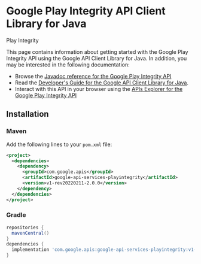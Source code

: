 # Google Play Integrity API Client Library for Java

Play Integrity

This page contains information about getting started with the Google Play Integrity API
using the Google API Client Library for Java. In addition, you may be interested
in the following documentation:

* Browse the [Javadoc reference for the Google Play Integrity API][javadoc]
* Read the [Developer's Guide for the Google API Client Library for Java][google-api-client].
* Interact with this API in your browser using the [APIs Explorer for the Google Play Integrity API][api-explorer]

## Installation

### Maven

Add the following lines to your `pom.xml` file:

```xml
<project>
  <dependencies>
    <dependency>
      <groupId>com.google.apis</groupId>
      <artifactId>google-api-services-playintegrity</artifactId>
      <version>v1-rev20220211-2.0.0</version>
    </dependency>
  </dependencies>
</project>
```

### Gradle

```gradle
repositories {
  mavenCentral()
}
dependencies {
  implementation 'com.google.apis:google-api-services-playintegrity:v1-rev20220211-2.0.0'
}
```

[javadoc]: https://googleapis.dev/java/google-api-services-playintegrity/latest/index.html
[google-api-client]: https://github.com/googleapis/google-api-java-client/
[api-explorer]: https://developers.google.com/apis-explorer/#p/playintegrity/v1/
